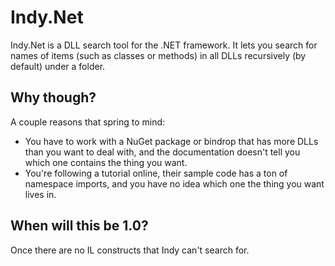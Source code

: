 # Indy.Net
Indy.Net is a DLL search tool for the .NET framework.  It lets you search for names of items (such as classes or methods) in all DLLs recursively (by default) under a folder.

## Why though?
A couple reasons that spring to mind:
  * You have to work with a NuGet package or bindrop that has more DLLs than you want to deal with, and the documentation doesn't tell you which one contains the thing you want.
  * You're following a tutorial online, their sample code has a ton of namespace imports, and you have no idea which one the thing you want lives in.
  
## When will this be 1.0?
Once there are no IL constructs that Indy can't search for.
